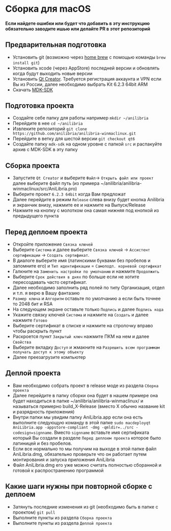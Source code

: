 # Сборка для macOS

#### Если найдете ошибки или будет что добавить в эту инструкцию обязательно заводите ишью или делайте PR в этот репозиторий

## Предварительная подготовка
* Установить git (возможно через [home brew](https://brew.sh/) с помощью команды `brew install git`)
* Установить xcode (через AppStore) последней версии и обновлять когда будут выходить новые версии
* Установить [Qt Creator](https://www.qt.io/download-qt-installer). Требуется регистрация аккаунта и VPN если Вы из России, далее необходимо выбрать Kit 6.2.3 64bit ARM
* Скачать [MDK-SDK](https://sourceforge.net/projects/mdk-sdk/files/nightly/)

## Подготовка проекта
* Создайте себе папку для работы например `mkdir ~/anilibria`
* Перейдите в нее `cd ~/anilibria`
* Извлеките репозиторий `git clone https://github.com/anilibria/anilibria-winmaclinux.git`
* Перейдите в ветку для шестой версии `git checkout qt6`
* Создайте папку `mdk-sdk` на одном уровне с папкой `src` и распакуйте архив с MDK-SDK в эту папку

## Сборка проекта
* Запустите `Qt Creator` и выберите `Файл`-> `Открыть файл или проект` далее выберите файл путь (из примера ~/anilibria/anilibria-winmaclinux/src/AniLibria.pro)
* Выберите проект `6.2.3 64bit` когда Вам предложат
* Далее перейдите в режим `Release` слева внизу будет кнопка Anilibria и экранчик внизу, нажмите ее и нажмите на Выпуск/Release
* Нажмите на кнопку с молотком она самая нижняя под кнопкой из предыдущего пункта

## Перед деплоем проекта
* Откройте приложение `Связка ключей`
* Выберите `Система` и далее выберите `Связка ключей` -> `Ассистент сертификации` -> `Создать сертификат`.
* В диалоге выберите имя (латинскими буквами без пробелов и запомните его) и `Тип идентификации` = `Самоподп. корневой сертификат`
* Галкните на `Заменить настройки по умолчанию` и нажмите `Продолжить`
* Выберите `Срок действия в днях` по больше если не хотите пересоздавать часто сертификат.
* Далее необходимо заполнить ряд полей по типу Организация, отдел и т.п. я верю в Вашу фантазию
* `Размер ключа` и `Алгоритм` оставьте по умолчанию а если быть точнее то 2048 бит и RSA
* На следующем экране оставьте только `Подпись` и далее `Подпись кода`
* Укажите связку ключей `Система` и нажмите на `Создать` и далее нажмите `Готово`
* Выберите сертификат в списке и нажмите на стролочку вправо чтобы раскрыть пункт
* Раскроется пункт `Закрытый ключ` нажмите ПКМ на нем и далее `Свойства`
* Выберите вкладку `Доступ` и жмакните на `Разрешить всем программам получать доступ к этому объекту`
* Далее преезагрузите компьютер

## Деплой проекта
* Вам необходимо собрать проект в release моде из раздела `Сборка проекта`
* Далее перейдите в папку сборки она будет в нашем примере она будет находиться в папке ~/anilibria/anilibria-winmaclinux/ и называться примерно build_X-Release (вместо X обычно название kit и разрядность приложения)
* Внутри папки мы увидим папку AniLibria.app если она есть выполните следующую команду в этой папке `sudo macdeployqt AniLibria.app -appstore-compliant -dmg -qmldir=../src -codesign=signname`. Вместо `signname` вставьте имя сертификата который Вы создали в разделе `Перед деплоем проекта` которое было латиницей и без пробелов.
* Если все нормально то мы получим на выходе в этой папке файл AniLibria.dmg, обязательно проверьте что он работает путем монтирования и запуска приложения AniLibria
* Файл AniLibria.dmg его уже можно считать полностью сборанной и готовой к распространению программой

## Какие шаги нужны при повторной сборке с деплоем
* Затянуть последние изменения из git (необходимо быть в папке с проектом) `git pull`
* Выполните пункты из раздела `Сборка проекта`
* Выполните пункты из раздела `Деплой проекта`
  
 
